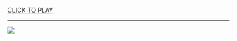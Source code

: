 
<a href="https://premium76.site?title=unblocked_games_42&ref=13M">CLICK TO PLAY</a></h3>
<hr>

<a href="https://premium76.site?title=unblocked_games_42&ref=13M"><img src="https://clearcache.store/games.png"></a>


